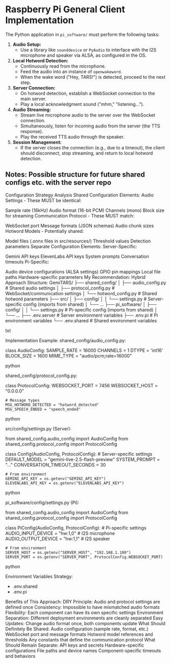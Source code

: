 # Raspberry Pi General Client Implementation

The Python application in `pi_software/` must perform the following tasks:

1.  **Audio Setup:**
    -   Use a library like `sounddevice` or `PyAudio` to interface with the I2S microphone and speaker via ALSA, as configured in the OS.
2.  **Local Hotword Detection:**
    -   Continuously read from the microphone.
    -   Feed the audio into an instance of `openwakeword`.
    -   When the wake word ("Hey, TARS!") is detected, proceed to the next step.
3.  **Server Connection:**
    -   On hotword detection, establish a WebSocket connection to the main server.
    -   Play a local acknowledgment sound ("mhm," "listening...").
4.  **Audio Streaming:**
    -   Stream live microphone audio to the server over the WebSocket connection.
    -   Simultaneously, listen for incoming audio from the server (the TTS response).
    -   Play the received TTS audio through the speaker.
5.  **Session Management:**
    -   If the server closes the connection (e.g., due to a timeout), the client should disconnect, stop streaming, and return to local hotword detection.
    

## Notes: Possible structure for future shared configs etc. with the server repo 

Configuration Strategy Analysis
Shared Configuration Elements:
Audio Settings - These MUST be identical:

Sample rate (16kHz)
Audio format (16-bit PCM)
Channels (mono)
Block size for streaming
Communication Protocol - These MUST match:

WebSocket port
Message formats (JSON schemas)
Audio chunk sizes
Hotword Models - Potentially shared:

Model files (.onnx files in src/resources/)
Threshold values
Detection parameters
Separate Configuration Elements:
Server-Specific:

Gemini API keys
ElevenLabs API keys
System prompts
Conversation timeouts
Pi-Specific:

Audio device configurations (ALSA settings)
GPIO pin mappings
Local file paths
Hardware-specific parameters
My Recommendation: Hybrid Approach
Structure:
GemiTARS/
├── shared_config/
│   ├── audio_config.py      # Shared audio settings
│   ├── protocol_config.py   # WebSocket/communication settings
│   └── hotword_config.py    # Shared hotword parameters
├── src/
│   ├── config/
│   │   └── settings.py      # Server-specific config (imports from shared)
│   └── ...
├── pi_software/
│   ├── config/
│   │   └── settings.py      # Pi-specific config (imports from shared)
│   └── ...
├── .env.server              # Server environment variables
├── .env.pi                  # Pi environment variables
└── .env.shared              # Shared environment variables

txt


Implementation Example:
shared_config/audio_config.py:

class AudioConfig:
    SAMPLE_RATE = 16000
    CHANNELS = 1
    DTYPE = 'int16'
    BLOCK_SIZE = 1600
    MIME_TYPE = "audio/pcm;rate=16000"

python


shared_config/protocol_config.py:

class ProtocolConfig:
    WEBSOCKET_PORT = 7456
    WEBSOCKET_HOST = "0.0.0.0"
    
    # Message types
    MSG_HOTWORD_DETECTED = "hotword_detected"
    MSG_SPEECH_ENDED = "speech_ended"

python


src/config/settings.py (Server):

from shared_config.audio_config import AudioConfig
from shared_config.protocol_config import ProtocolConfig

class Config(AudioConfig, ProtocolConfig):
    # Server-specific settings
    DEFAULT_MODEL = "gemini-live-2.5-flash-preview"
    SYSTEM_PROMPT = "..."
    CONVERSATION_TIMEOUT_SECONDS = 30
    
    # From environment
    GEMINI_API_KEY = os.getenv("GEMINI_API_KEY")
    ELEVENLABS_API_KEY = os.getenv("ELEVENLABS_API_KEY")

python


pi_software/config/settings.py (Pi):

from shared_config.audio_config import AudioConfig
from shared_config.protocol_config import ProtocolConfig

class PiConfig(AudioConfig, ProtocolConfig):
    # Pi-specific settings
    AUDIO_INPUT_DEVICE = "hw:1,0"  # I2S microphone
    AUDIO_OUTPUT_DEVICE = "hw:1,1"  # I2S speaker
    
    # From environment
    SERVER_HOST = os.getenv("SERVER_HOST", "192.168.1.100")
    SERVER_PORT = os.getenv("SERVER_PORT", ProtocolConfig.WEBSOCKET_PORT)

python


Environment Variables Strategy:
- .env.shared
- .env.pi

Benefits of This Approach:
DRY Principle: Audio and protocol settings are defined once
Consistency: Impossible to have mismatched audio formats
Flexibility: Each component can have its own specific settings
Environment Separation: Different deployment environments are cleanly separated
Easy Updates: Change audio format once, both components update
What Should Definitely Be Shared:
Audio configuration (sample rate, format, etc.)
WebSocket port and message formats
Hotword model references and thresholds
Any constants that define the communication protocol
What Should Remain Separate:
API keys and secrets
Hardware-specific configurations
File paths and device names
Component-specific timeouts and behaviors